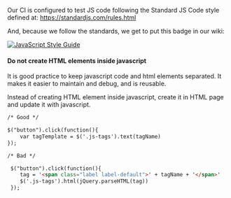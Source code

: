 Our CI is configured to test JS code following the Standard JS Code style defined at:
https://standardjs.com/rules.html

And, because we follow the standards, we get to put this badge in our wiki:

[![JavaScript Style Guide](https://cdn.rawgit.com/standard/standard/master/badge.svg)](https://github.com/standard/standard)

#### Do not create HTML elements inside javascript 
It is good practice to keep javascript code and html elements separated. It makes it easier to maintain and debug, and  is reusable. 

Instead of creating HTML element inside javascript, create it in HTML page and update it with javascript.

```html
/* Good */

$("button").click(function(){
    var tagTemplate = $('.js-tags').text(tagName)
});

/* Bad */

 $("button").click(function(){
    tag = '<span class="label label-default">' + tagName + '</span>'
    $('.js-tags').html(jQuery.parseHTML(tag))
 });

```